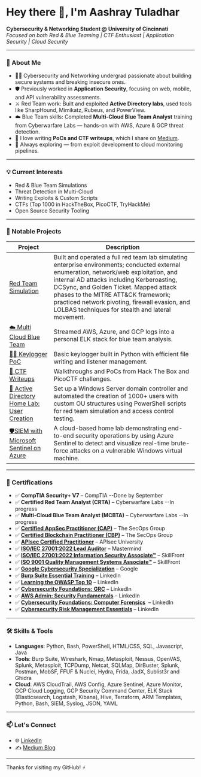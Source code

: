 # Hey there 👋, I'm Aashray Tuladhar

**Cybersecurity & Networking Student @ University of Cincinnati**  
*Focused on both Red & Blue Teaming | CTF Enthusiast | Application Security | Cloud Security*

* * *

### 🔐 About Me

- 🧑‍🎓 Cybersecurity and Networking undergrad passionate about building secure systems and breaking insecure ones.
- 🛡️ Previously worked in **Application Security**, focusing on web, mobile, and API vulnerability assessments.
- ⚔️ Red Team work: Built and exploited **Active Directory labs**, used tools like SharpHound, Mimikatz, Rubeus, and PowerView.
- ☁️ Blue Team skills: Completed **Multi-Cloud Blue Team Analyst** training from Cyberwarfare Labs — hands-on with AWS, Azure & GCP threat detection.
- 🧪 I love writing **PoCs and CTF writeups**, which I share on [Medium](https://aashraymt.medium.com/).
- 🧠 Always exploring — from exploit development to cloud monitoring pipelines.

* * *

### 💡 Current Interests

- Red & Blue Team Simulations
- Threat Detection in Multi-Cloud
- Writing Exploits & Custom Scripts
- CTFs (Top 1000 in HackTheBox, PicoCTF, TryHackMe)
- Open Source Security Tooling

* * *

### 📌 Notable Projects

| Project | Description |
| --- | --- |
| [Red Team Simulation](https://github.com/Aashray08/Red-Teaming-Simulation) | Built and operated a full red team lab simulating enterprise environments; conducted external enumeration, network/web exploitation, and internal AD attacks including Kerberoasting, DCSync, and Golden Ticket. Mapped attack phases to the MITRE ATT&CK framework; practiced network pivoting, firewall evasion, and LOLBAS techniques for stealth and lateral movement. |
| [☁️ Multi Cloud Blue Team](https://github.com/Aashray08/Multi-Cloud-Blue-Team) | Streamed AWS, Azure, and GCP logs into a personal ELK stack for blue team analysis. |
| [🕵️‍♂️ Keylogger PoC](https://github.com/Aashray08/Keylogger) | Basic keylogger built in Python with efficient file writing and listener management. |
| [🎯 CTF Writeups](https://aashraymt.medium.com/) | Walkthroughs and PoCs from Hack The Box and PicoCTF challenges. |
| [👥 Active Directory Home Lab: User Creation](https://github.com/Aashray08/AD-Lab/tree/main/) | Set up a Windows Server domain controller and automated the creation of 1000+ users with custom OU structures using PowerShell scripts for red team simulation and access control testing. |
| [🛡️SIEM with Microsoft Sentinel on Azure](https://github.com/Aashray08/Azure-Sentinel-SIEM-Home-Lab) | A cloud-based home lab demonstrating end-to-end security operations by using Azure Sentinel to detect and visualize real-time brute-force attacks on a vulnerable Windows virtual machine. |

* * *

### 🧠 Certifications

- ✅ **CompTIA Security+ V7** – CompTIA --Done by September 
- ✅ **Certified Red Team Analyst (CRTA)** – Cyberwarfare Labs --In progress
- ✅ **Multi-Cloud Blue Team Analyst (MCBTA)** – Cyberwarfare Labs --In progress
- ✅ [**Certified AppSec Practitioner (CAP)**](https://candidate.speedexam.net/certificate.aspx?SSTATE=am4131EniU8ntjp4bO5mXa4HXsvSc1vH0s1SEM485D5vj26pLyWqo4gK0MGpA9TIkaawUO9R36sSi0p+k/7uQKBepFskYRNyPhwiBGpbqZw=) – The SecOps Group
- ✅ [**Certified Blockchain Practitioner (CBP)**](https://candidate.speedexam.net/certificate.aspx?SSTATE=am4131EniU8ntjp4bO5mXf3nVKOFfo1YbVsctdK6d8aZHloG3/ToVT4xs/+mDJER9MyTykpzRPbVLHDxsdc1Hy0dqgmCSvs0fEASQViCYq8=) – The SecOps Group
- ✅ [**APIsec Certified Practitioner**](https://www.credly.com/badges/ddf75623-fb3d-4b3c-b95f-92f3ecd56ce5) – APIsec University
- ✅ [**ISO/IEC 27001:2022 Lead Auditor**](https://learn.mastermindassurance.com/certificates/2pjvcbhbdv) – Mastermind
- ✅ [**ISO/IEC 27001:2022 Information Security Associate™**](https://www.skillfront.com/Badges/52987197268273) – SkillFront
- ✅ [**ISO 9001 Quality Management Systems Associate™**](https://www.skillfront.com/Badges/68869149983580) – SkillFront
- ✅ [**Google Cybersecurity Specialization**](https://www.coursera.org/account/accomplishments/specialization/P08R598TNP3C) – Google
- ✅ [**Burp Suite Essential Training**](https://www.linkedin.com/learning/certificates/0a241e31613bd951ea0ba3e15b735d7242d7cd2b234e5dedb04b46d57d41c961?u=2133849) – LinkedIn
- ✅ [**Learning the OWASP Top 10**](https://www.linkedin.com/learning/certificates/068ea252dfa23a919e3f25615327623dd452c67277c5b4a2862769277a589249?lipi=urn%3Ali%3Apage%3Ad_flagship3_profile_view_base_certifications_details%3BiSHH4K90Sn2EoRRBQ4B6vA%3D%3D) – LinkedIn
- ✅ [**Cybersecurity Foundations: GRC**](https://www.linkedin.com/learning/certificates/6436c1eaf5b7d825a82d399c08c4b05fbdb0539c8289d5f5d40eda3541a306a4?u=2133849) – LinkedIn
- ✅ [**AWS Admin: Security Fundamentals**](https://www.linkedin.com/learning/certificates/25aa5c169dc3ca35b3ab8de6d37b0b5e117f22ecc10b481c05727afb767c383d?u=2133849) – LinkedIn
- ✅ **[Cybersecurity Foundations: Computer Forensics](https://www.linkedin.com/learning/certificates/a7c227d619add1f953ae4f180f897ad02065d863a02d3d5cae02dc89ac87b30a?lipi=urn%3Ali%3Apage%3Ad_flagship3_profile_view_base_certifications_details%3BiSHH4K90Sn2EoRRBQ4B6vA%3D%3D)**  – LinkedIn
- ✅ [**Cybersecurity Risk Management Essentials**](https://www.linkedin.com/learning/certificates/d0dd60bf3732ecff1609f73e54022b6a4344e42838b906b7be69cc16d0525c23?u=2133849) – LinkedIn

* * *

### 🛠️ Skills & Tools

- **Languages**: Python, Bash, PowerShell, HTML/CSS, SQL, Javascript, Java
- **Tools**: Burp Suite, Wireshark, Nmap, Metasploit, Nessus, OpenVAS, Splunk, Metasploit, TCPDump, Netcat, SQLMap, DirBuster, Splunk, Postman, MobSF, FFUF & Nuclei, Hydra, Frida, JadX, Sublist3r and Ghidra
- **Cloud**: AWS CloudTrail, AWS Config, Azure Sentinel, Azure Monitor, GCP Cloud Logging, GCP Security Command Center, ELK Stack (Elasticsearch, Logstash, Kibana), Hive, Terraform, ARM Templates, Python, Bash, SIEM, Syslog, JSON, YAML

* * *

### 📫 Let's Connect

- 🌐 [LinkedIn](https://www.linkedin.com/in/aashray-tuladhar)
- ✍️ [Medium Blog](https://medium.com/@tuladham)  
    

* * *

Thanks for visiting my GitHub! ⚡️
